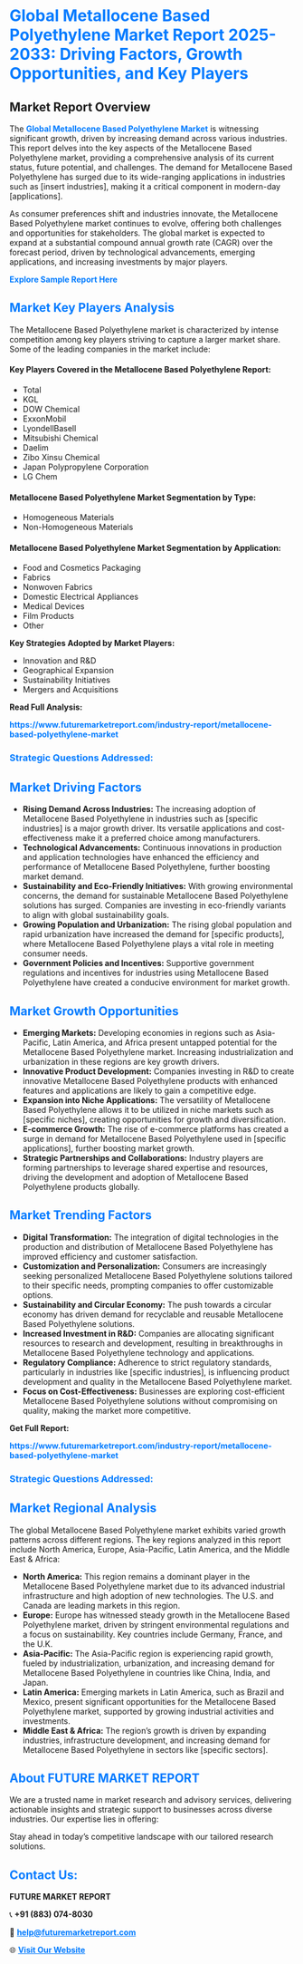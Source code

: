 <h1 style="color: #007BFF;">Global Metallocene Based Polyethylene Market Report 2025-2033: Driving Factors, Growth Opportunities, and Key Players</h1>

<section id="overview">
<h2>Market Report Overview</h2>
<p>The <a href="https://www.futuremarketreport.com/industry-report/metallocene-based-polyethylene-market" style="color: #007BFF; text-decoration: none;"><strong>Global Metallocene Based Polyethylene Market</strong></a> is witnessing significant growth, driven by increasing demand across various industries. This report delves into the key aspects of the Metallocene Based Polyethylene market, providing a comprehensive analysis of its current status, future potential, and challenges. The demand for Metallocene Based Polyethylene has surged due to its wide-ranging applications in industries such as [insert industries], making it a critical component in modern-day [applications].</p>
<p>As consumer preferences shift and industries innovate, the Metallocene Based Polyethylene market continues to evolve, offering both challenges and opportunities for stakeholders. The global market is expected to expand at a substantial compound annual growth rate (CAGR) over the forecast period, driven by technological advancements, emerging applications, and increasing investments by major players.</p>
</section>

<section id="overview">
<p><a href="https://www.futuremarketreport.com/request-sample/reportId=91411" style="color: #007BFF; text-decoration: none;"><strong>Explore Sample Report Here</strong></a></p>
</section>

<section id="key-players">
<h2 style="color: #007BFF;">Market Key Players Analysis</h2>
<p>The Metallocene Based Polyethylene market is characterized by intense competition among key players striving to capture a larger market share. Some of the leading companies in the market include:</p>
<h4>Key Players Covered in the Metallocene Based Polyethylene Report:</h4>
<ul><li>Total</li><li>KGL</li><li>DOW Chemical</li><li>ExxonMobil</li><li>LyondellBasell</li><li>Mitsubishi Chemical</li><li>Daelim</li><li>Zibo Xinsu Chemical</li><li>Japan Polypropylene Corporation</li><li>LG Chem</li></ul>
<h4>Metallocene Based Polyethylene Market Segmentation by Type:</h4>
<ul><li>Homogeneous Materials</li><li>Non-Homogeneous Materials</li></ul>

<h4>Metallocene Based Polyethylene Market Segmentation by Application:</h4>
<ul><li>Food and Cosmetics Packaging</li><li>Fabrics</li><li>Nonwoven Fabrics</li><li>Domestic Electrical Appliances</li><li>Medical Devices</li><li>Film Products</li><li>Other</li></ul>
<p><strong>Key Strategies Adopted by Market Players:</strong></p>
<ul>
<li>Innovation and R&D</li>
<li>Geographical Expansion</li>
<li>Sustainability Initiatives</li>
<li>Mergers and Acquisitions</li>
</ul>
</section>

<section>
<p><strong>Read Full Analysis: </strong></p><a href="https://www.futuremarketreport.com/industry-report/metallocene-based-polyethylene-market" style="color: #007BFF; text-decoration: none;"><strong>https://www.futuremarketreport.com/industry-report/metallocene-based-polyethylene-market</strong></a>
<h3 style="color: #007BFF;">Strategic Questions Addressed:</h3>
</section>

<section id="driving-factors">
<h2 style="color: #007BFF;">Market Driving Factors</h2>
<ul>
<li><strong>Rising Demand Across Industries:</strong> The increasing adoption of Metallocene Based Polyethylene in industries such as [specific industries] is a major growth driver. Its versatile applications and cost-effectiveness make it a preferred choice among manufacturers.</li>
<li><strong>Technological Advancements:</strong> Continuous innovations in production and application technologies have enhanced the efficiency and performance of Metallocene Based Polyethylene, further boosting market demand.</li>
<li><strong>Sustainability and Eco-Friendly Initiatives:</strong> With growing environmental concerns, the demand for sustainable Metallocene Based Polyethylene solutions has surged. Companies are investing in eco-friendly variants to align with global sustainability goals.</li>
<li><strong>Growing Population and Urbanization:</strong> The rising global population and rapid urbanization have increased the demand for [specific products], where Metallocene Based Polyethylene plays a vital role in meeting consumer needs.</li>
<li><strong>Government Policies and Incentives:</strong> Supportive government regulations and incentives for industries using Metallocene Based Polyethylene have created a conducive environment for market growth.</li>
</ul>
</section>

<section id="growth-opportunities">
<h2 style="color: #007BFF;">Market Growth Opportunities</h2>
<ul>
<li><strong>Emerging Markets:</strong> Developing economies in regions such as Asia-Pacific, Latin America, and Africa present untapped potential for the Metallocene Based Polyethylene market. Increasing industrialization and urbanization in these regions are key growth drivers.</li>
<li><strong>Innovative Product Development:</strong> Companies investing in R&D to create innovative Metallocene Based Polyethylene products with enhanced features and applications are likely to gain a competitive edge.</li>
<li><strong>Expansion into Niche Applications:</strong> The versatility of Metallocene Based Polyethylene allows it to be utilized in niche markets such as [specific niches], creating opportunities for growth and diversification.</li>
<li><strong>E-commerce Growth:</strong> The rise of e-commerce platforms has created a surge in demand for Metallocene Based Polyethylene used in [specific applications], further boosting market growth.</li>
<li><strong>Strategic Partnerships and Collaborations:</strong> Industry players are forming partnerships to leverage shared expertise and resources, driving the development and adoption of Metallocene Based Polyethylene products globally.</li>
</ul>
</section>

<section id="trending-factors">
<h2 style="color: #007BFF;">Market Trending Factors</h2>
<ul>
<li><strong>Digital Transformation:</strong> The integration of digital technologies in the production and distribution of Metallocene Based Polyethylene has improved efficiency and customer satisfaction.</li>
<li><strong>Customization and Personalization:</strong> Consumers are increasingly seeking personalized Metallocene Based Polyethylene solutions tailored to their specific needs, prompting companies to offer customizable options.</li>
<li><strong>Sustainability and Circular Economy:</strong> The push towards a circular economy has driven demand for recyclable and reusable Metallocene Based Polyethylene solutions.</li>
<li><strong>Increased Investment in R&D:</strong> Companies are allocating significant resources to research and development, resulting in breakthroughs in Metallocene Based Polyethylene technology and applications.</li>
<li><strong>Regulatory Compliance:</strong> Adherence to strict regulatory standards, particularly in industries like [specific industries], is influencing product development and quality in the Metallocene Based Polyethylene market.</li>
<li><strong>Focus on Cost-Effectiveness:</strong> Businesses are exploring cost-efficient Metallocene Based Polyethylene solutions without compromising on quality, making the market more competitive.</li>
</ul>
</section>

<section>
<p><strong>Get Full Report: </strong></p><a href="https://www.futuremarketreport.com/industry-report/metallocene-based-polyethylene-market" style="color: #007BFF; text-decoration: none;"><strong>https://www.futuremarketreport.com/industry-report/metallocene-based-polyethylene-market</strong></a>
<h3 style="color: #007BFF;">Strategic Questions Addressed:</h3>
</section>


<section id="regional-analysis">
<h2 style="color: #007BFF;">Market Regional Analysis</h2>
<p>The global Metallocene Based Polyethylene market exhibits varied growth patterns across different regions. The key regions analyzed in this report include North America, Europe, Asia-Pacific, Latin America, and the Middle East & Africa:</p>
<ul>
<li><strong>North America:</strong> This region remains a dominant player in the Metallocene Based Polyethylene market due to its advanced industrial infrastructure and high adoption of new technologies. The U.S. and Canada are leading markets in this region.</li>
<li><strong>Europe:</strong> Europe has witnessed steady growth in the Metallocene Based Polyethylene market, driven by stringent environmental regulations and a focus on sustainability. Key countries include Germany, France, and the U.K.</li>
<li><strong>Asia-Pacific:</strong> The Asia-Pacific region is experiencing rapid growth, fueled by industrialization, urbanization, and increasing demand for Metallocene Based Polyethylene in countries like China, India, and Japan.</li>
<li><strong>Latin America:</strong> Emerging markets in Latin America, such as Brazil and Mexico, present significant opportunities for the Metallocene Based Polyethylene market, supported by growing industrial activities and investments.</li>
<li><strong>Middle East & Africa:</strong> The region’s growth is driven by expanding industries, infrastructure development, and increasing demand for Metallocene Based Polyethylene in sectors like [specific sectors].</li>
</ul>
</section>

<footer>
<h2 style="color: #007BFF;">About FUTURE MARKET REPORT</h2>
<p>We are a trusted name in market research and advisory services, delivering actionable insights and strategic support to businesses across diverse industries. Our expertise lies in offering:</p>

<p>Stay ahead in today’s competitive landscape with our tailored research solutions.</p>

<h2 style="color: #007BFF;">Contact Us:</h2>
<p><strong>FUTURE MARKET REPORT</strong></p>
<p>📞 <strong>+91 (883) 074-8030</strong></p>
<p>📧 <strong><a href="mailto:help@futuremarketreport.com" style="color: #007BFF;">help@futuremarketreport.com</a></strong></p>
<p>🌐 <strong><a href="https://www.futuremarketreport.com/" style="color: #007BFF;">Visit Our Website</a></strong></p>
</footer>